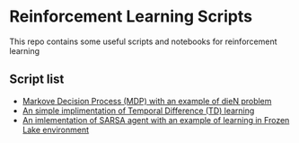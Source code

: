 # Reinforcement Learning Scripts

This repo contains some useful scripts and notebooks for reinforcement learning

## Script list
* [Markove Decision Process (MDP) with an example of dieN problem](/MDP_dieN.ipynb)
* [An simple implimentation of Temporal Difference (TD) learning](/TD_lambda.ipynb)
* [An imlementation of SARSA agent with an example of learning in Frozen Lake environment](/SARSA.ipynb)